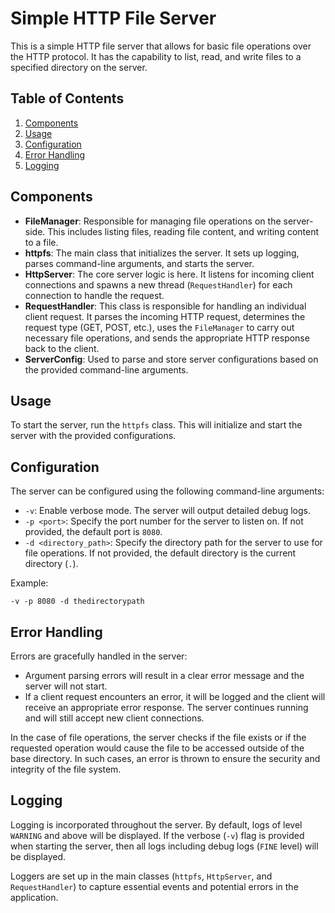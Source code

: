 # Simple HTTP File Server

This is a simple HTTP file server that allows for basic file operations over the HTTP protocol. It has the capability to list, read, and write files to a specified directory on the server.

## Table of Contents
1. [Components](#components)
2. [Usage](#usage)
3. [Configuration](#configuration)
4. [Error Handling](#error-handling)
5. [Logging](#logging)

## Components
- **FileManager**: Responsible for managing file operations on the server-side. This includes listing files, reading file content, and writing content to a file.
- **httpfs**: The main class that initializes the server. It sets up logging, parses command-line arguments, and starts the server.
- **HttpServer**: The core server logic is here. It listens for incoming client connections and spawns a new thread (`RequestHandler`) for each connection to handle the request.
- **RequestHandler**: This class is responsible for handling an individual client request. It parses the incoming HTTP request, determines the request type (GET, POST, etc.), uses the `FileManager` to carry out necessary file operations, and sends the appropriate HTTP response back to the client.
- **ServerConfig**: Used to parse and store server configurations based on the provided command-line arguments.

## Usage
To start the server, run the `httpfs` class. This will initialize and start the server with the provided configurations.

## Configuration
The server can be configured using the following command-line arguments:
- `-v`: Enable verbose mode. The server will output detailed debug logs.
- `-p <port>`: Specify the port number for the server to listen on. If not provided, the default port is `8080`.
- `-d <directory_path>`: Specify the directory path for the server to use for file operations. If not provided, the default directory is the current directory (`.`).

Example:
```
-v -p 8080 -d thedirectorypath
```

## Error Handling
Errors are gracefully handled in the server:
- Argument parsing errors will result in a clear error message and the server will not start.
- If a client request encounters an error, it will be logged and the client will receive an appropriate error response. The server continues running and will still accept new client connections.

In the case of file operations, the server checks if the file exists or if the requested operation would cause the file to be accessed outside of the base directory. In such cases, an error is thrown to ensure the security and integrity of the file system.

## Logging
Logging is incorporated throughout the server. By default, logs of level `WARNING` and above will be displayed. If the verbose (`-v`) flag is provided when starting the server, then all logs including debug logs (`FINE` level) will be displayed.

Loggers are set up in the main classes (`httpfs`, `HttpServer`, and `RequestHandler`) to capture essential events and potential errors in the application.